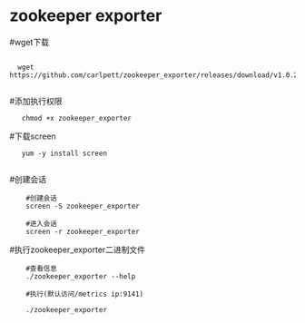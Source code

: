 # zookeeper exporter
#wget下载
```

  wget https://github.com/carlpett/zookeeper_exporter/releases/download/v1.0.2/zookeeper_exporter
  
```
#添加执行权限
```
   chmod +x zookeeper_exporter
```
#下载screen
```
   yum -y install screen
   
```
#创建会话
```
    #创建会话 
	screen -S zookeeper_exporter
	
	#进入会话
	screen -r zookeeper_exporter
```
#执行zookeeper_exporter二进制文件
```
	#查看信息
	./zookeeper_exporter --help
	
	#执行(默认访问/metrics ip:9141)
	
	./zookeeper_exporter
	
```